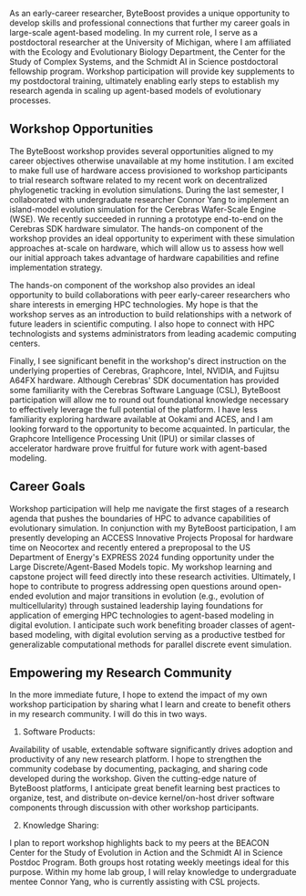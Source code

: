 As an early-career researcher, ByteBoost provides a unique opportunity to develop skills and professional connections that further my career goals in large-scale agent-based modeling.
In my current role, I serve as a postdoctoral researcher at the University of Michigan, where I am affiliated with the Ecology and Evolutionary Biology Department, the Center for the Study of Complex Systems, and the Schmidt AI in Science postdoctoral fellowship program.
Workshop participation will provide key supplements to my postdoctoral training, ultimately enabling early steps to establish my research agenda in scaling up agent-based models of evolutionary processes.

## Workshop Opportunities

The ByteBoost workshop provides several opportunities aligned to my career objectives otherwise unavailable at my home institution.
I am excited to make full use of hardware access provisioned to workshop participants to trial research software related to my recent work on decentralized phylogenetic tracking in evolution simulations.
During the last semester, I collaborated with undergraduate researcher Connor Yang to implement an island-model evolution simulation for the Cerebras Wafer-Scale Engine (WSE).
We recently succeeded in running a prototype end-to-end on the Cerebras SDK hardware simulator.
The hands-on component of the workshop provides an ideal opportunity to experiment with these simulation approaches at-scale on hardware, which will allow us to assess how well our initial approach takes advantage of hardware capabilities and refine implementation strategy.

The hands-on component of the workshop also provides an ideal opportunity to build collaborations with peer early-career researchers who share interests in emerging HPC technologies.
My hope is that the workshop serves as an introduction to build relationships with a network of future leaders in scientific computing.
I also hope to connect with HPC technologists and systems administrators from leading academic computing centers.

Finally, I see significant benefit in the workshop's direct instruction on the underlying properties of Cerebras, Graphcore, Intel, NVIDIA, and Fujitsu A64FX hardware.
Although Cerebras' SDK documentation has provided some familiarity with the Cerebras Software Language (CSL), ByteBoost participation will allow me to round out foundational knowledge necessary to effectively leverage the full potential of the platform.
I have less familiarity exploring hardware available at Ookami and ACES, and I am looking forward to the opportunity to become acquainted.
In particular, the Graphcore Intelligence Processing Unit (IPU) or similar classes of accelerator hardware prove fruitful for future work with agent-based modeling.

## Career Goals

Workshop participation will help me navigate the first stages of a research agenda that pushes the boundaries of HPC to advance capabilities of evolutionary simulation.
In conjunction with my ByteBoost participation, I am presently developing an ACCESS Innovative Projects Proposal for hardware time on Neocortex and recently entered a preproposal to the US Department of Energy's EXPRESS 2024 funding opportunity under the Large Discrete/Agent-Based Models topic.
My workshop learning and capstone project will feed directly into these research activities.
Ultimately, I hope to contribute to progress addressing open questions around open-ended evolution and major transitions in evolution (e.g., evolution of multicellularity) through sustained leadership laying foundations for application of emerging HPC technologies to agent-based modeling in digital evolution.
I anticipate such work benefiting broader classes of agent-based modeling, with digital evolution serving as a productive testbed for generalizable computational methods for parallel discrete event simulation.

## Empowering my Research Community

In the more immediate future, I hope to extend the impact of my own workshop participation by sharing what I learn and create to benefit others in my research community.
I will do this in two ways.

1. Software Products:

Availability of usable, extendable software significantly drives adoption and productivity of any new research platform.
I hope to strengthen the community codebase by documenting, packaging, and sharing code developed during the workshop.
Given the cutting-edge nature of ByteBoost platforms, I anticipate great benefit learning best practices to organize, test, and distribute on-device kernel/on-host driver software components through discussion with other workshop participants.

2. Knowledge Sharing:

I plan to report workshop highlights back to my peers at the BEACON Center for the Study of Evolution in Action and the Schmidt AI in Science Postdoc Program.
Both groups host rotating weekly meetings ideal for this purpose.
Within my home lab group, I will relay knowledge to undergraduate mentee Connor Yang, who is currently assisting with CSL projects.
